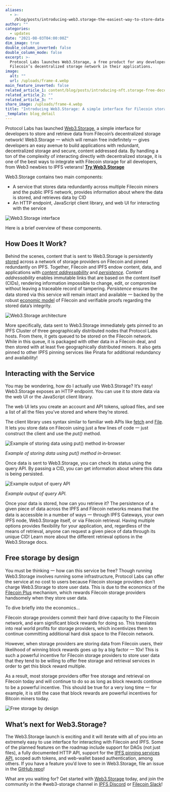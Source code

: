 ```yaml
---
aliases:
  - >-
    /blog/posts/introducing-web3.storage-the-easiest-way-to-store-data-on-filecoin/
author: ""
categories:
  - updates
date: "2021-08-03T04:00:00Z"
dim_image: true
double_column_inverted: false
double_column_mode: false
excerpt: >-
  Protocol Labs launches Web3.Storage, a free product for any developer to use
  Filecoin’s decentralized storage network in their applications.
image:
  alt: ""
  url: /uploads/frame-4.webp
main_feature_inverted: false
related_article_1: content/blog/posts/introducing-nft.storage-free-decentralized-storage-for-nfts.en.md
related_article_2: ""
related_article_3: ""
share_image: /uploads/frame-4.webp
title: "Introducing Web3.Storage: A simple interface for Filecoin storage"
_template: blog_detail
---
```


Protocol Labs has launched [Web3.Storage](https://web3.storage/), a simple interface for developers to store and retrieve data from Filecoin’s decentralized storage network! Web3.Storage 一 which will remain free indefinitely 一 gives developers an easy avenue to build applications with redundant, decentralized storage and secure, content addressed data. By handling a ton of the complexity of interacting directly with decentralized storage, it is one of the best ways to integrate with Filecoin storage for all developers, from Web3 newbies to IPFS veterans! [**Try Web3.Storage**](https://web3.storage/)

Web3.Storage contains two main components:

- A service that stores data redundantly across multiple Filecoin miners and the public IPFS network, provides information about where the data is stored, and retrieves data by CID
- An HTTP endpoint, JavaScript client library, and web UI for interacting with the service

![Web3.Storage interface](/uploads/image-8.webp)

Here is a brief overview of these components.

## **How Does It Work?**

Behind the scenes, content that is sent to Web3.Storage is persistently [stored](https://web3.storage/) across a network of storage providers on Filecoin and pinned redundantly on IPFS. Together, Filecoin and IPFS endow content, data, and applications with [_content addressability_](https://blog.ipfs.tech/2021-04-05-storing-nfts-on-ipfs/) and [_persistence_](https://filecoin.io/blog/posts/ipfs-filecoin-and-content-persistence/)_. Content addressability_ enables immutable links that are based on the content itself (CIDs), rendering information impossible to change, edit, or compromise without leaving a traceable record of tampering. _Persistence_ ensures the data stored via this service will remain intact and available 一 backed by the robust [economic model](https://filecoin.io/blog/posts/introducing-the-filecoin-economy/) of Filecoin and verifiable proofs regarding the stored data’s integrity.

![Web3.Storage architecture](/uploads/image-5.webp)

More specifically, data sent to Web3.Storage immediately gets pinned to an IPFS Cluster of three geographically distributed nodes that Protocol Labs hosts. From there, it gets queued to be stored on the Filecoin network. While in this queue, it is packaged with other data in a Filecoin deal, and then stored with at least five geographically distributed miners. It also gets pinned to other IPFS pinning services like Pinata for additional redundancy and availability!

## **Interacting with the Service**

You may be wondering, how do I actually use Web3.Storage? It’s easy! Web3.Storage exposes an HTTP endpoint. You can use it to store data via the web UI or the JavaScript client library.

The web UI lets you create an account and API tokens, upload files, and see a list of all the files you’ve stored and where they’re stored.

The client library uses syntax similar to familiar web APIs like [fetch](https://developer.mozilla.org/en-US/docs/Web/API/Fetch_API) and [File](https://developer.mozilla.org/en-US/docs/Web/API/File). It lets you store data on Filecoin using just a few lines of code 一 just construct the client and use the _put()_ method.

![Example of storing data using put() method in-browser](/uploads/image-6.webp)

_Example of storing data using put() method in-browser._

Once data is sent to Web3.Storage, you can check its status using the query API. By passing a CID, you can get information about where this data is being persisted.

![Example output of query API](/uploads/image-7.webp)

_Example output of query API._

Once your data is stored, how can you retrieve it? The persistence of a given piece of data across the IPFS and Filecoin networks means that the data is accessible in a number of ways 一 through IPFS Gateways, your own IPFS node, Web3.Storage itself, or via Filecoin retrieval. Having multiple options provides flexibility for your application, and, regardless of the means of retrieval, anyone can request a given piece of data through its unique CID! Learn more about the different retrieval options in the Web3.Storage docs.

## **Free storage by design**

You must be thinking 一 how can this service be free? Though running Web3.Storage involves running some infrastructure, Protocol Labs can offer the service at no cost to users because Filecoin storage providers don’t charge Web3.Storage to store user data. This is due to the economics of the [Filecoin Plus](https://docs.filecoin.io/store/filecoin-plus/) mechanism, which rewards Filecoin storage providers handsomely when they store user data.

To dive briefly into the economics…

Filecoin storage providers commit their hard drive capacity to the Filecoin network, and earn significant block rewards for doing so. This translates into real world profits for storage providers, which incentivizes them to continue committing additional hard disk space to the Filecoin network.

However, when storage providers are storing data from Filecoin users, their likelihood of winning block rewards goes up by a big factor 一 10x! This is such a powerful incentive for Filecoin storage providers to store user data that they tend to be willing to offer free storage and retrieval services in order to get this block reward multiple.

As a result, most storage providers offer free storage and retrieval on Filecoin today and will continue to do so as long as block rewards continue to be a powerful incentive. This should be true for a very long time 一 for example, it is still the case that block rewards are powerful incentives for Bitcoin miners today.

![Free storage by design](/uploads/web3-storage-fil-plus-gif-1.gif)

## **What’s next for Web3.Storage?**

The Web3.Storage launch is exciting and it will iterate with all of you into an extremely easy to use interface for interacting with Filecoin and IPFS. Some of the planned features on the roadmap include support for DAGs (not just files), a fully documented HTTP API, support for the [IPFS pinning services API](https://ipfs.github.io/pinning-services-api-spec/), scoped auth tokens, and web-wallet based authentication, among others. If you have a feature you’d love to see in Web3.Storage, file an issue in the [GitHub repo](https://github.com/web3-storage/web3.storage)!

What are you waiting for? Get started with [Web3.Storage](http://web3.storage/) today, and join the community in the #web3-storage channel in [IPFS Discord](https://discord.gg/4zEkFVqwms) or [Filecoin Slack](https://app.slack.com/client/TEHTVS1L6/C027XP5BTGB/thread/G01KU7G441Y-1616053098.177800)!
